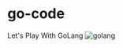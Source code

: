 # go-code
Let's Play With GoLang
![golang](https://github.com/george-kj/go-code/blob/master/golang.webp)